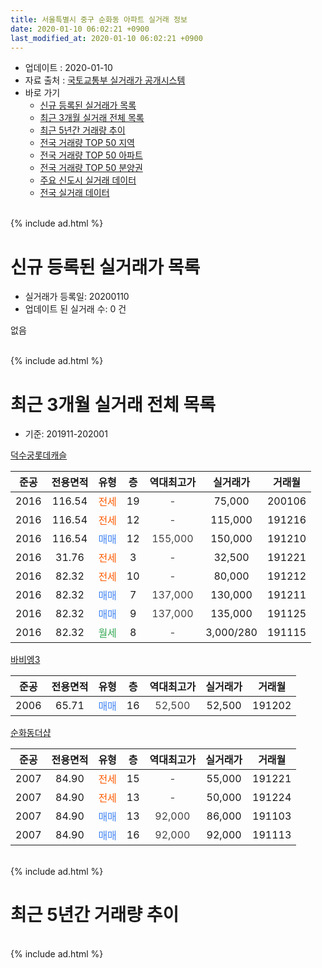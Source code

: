 ```yaml
---
title: 서울특별시 중구 순화동 아파트 실거래 정보
date: 2020-01-10 06:02:21 +0900
last_modified_at: 2020-01-10 06:02:21 +0900
---
```


* 업데이트 : 2020-01-10
* 자료 출처 : [국토교통부 실거래가 공개시스템](http://rt.molit.go.kr)
* 바로 가기
    * [신규 등록된 실거래가 목록](#신규-등록된-실거래가-목록)
    * [최근 3개월 실거래 전체 목록](#최근-3개월-실거래-전체-목록)
    * [최근 5년간 거래량 추이](#최근-5년간-거래량-추이)
    * [전국 거래량 TOP 50 지역](https://inasie.github.io/apt-trade-info/최근-3개월-전국에서-가장-거래가-많이-발생한-지역)
    * [전국 거래량 TOP 50 아파트](https://inasie.github.io/apt-trade-info/최근-3개월-전국에서-가장-거래가-많이-발생한-아파트)
    * [전국 거래량 TOP 50 분양권](https://inasie.github.io/apt-trade-info/최근-3개월-전국에서-가장-거래가-많이-발생한-분양권)
    * [주요 신도시 실거래 데이터](https://inasie.github.io/apt-trade-info/주요-신도시)
    * [전국 실거래 데이터](https://inasie.github.io/apt-trade-info/전국)
<br>
{% include ad.html %}
<br>

# 신규 등록된 실거래가 목록
* 실거래가 등록일: 20200110
* 업데이트 된 실거래 수: 0 건

없음

<br>
{% include ad.html %}
<br>

# 최근 3개월 실거래 전체 목록
* 기준: 201911-202001


[덕수궁롯데캐슬](https://search.naver.com/search.naver?query=%EC%84%9C%EC%9A%B8%ED%8A%B9%EB%B3%84%EC%8B%9C+%EC%A4%91%EA%B5%AC+%EC%88%9C%ED%99%94%EB%8F%99+%EB%8D%95%EC%88%98%EA%B6%81%EB%A1%AF%EB%8D%B0%EC%BA%90%EC%8A%AC)

|준공|전용면적|유형|층|역대최고가|실거래가|거래월|
|:---:|:---:|:---:|:---:|:---:|:---:|:---:|
|2016|116.54|<span style="color:#ff5a00">전세</span>|19|<span style="color:#444444">-</span>|75,000|200106|
|2016|116.54|<span style="color:#ff5a00">전세</span>|12|<span style="color:#444444">-</span>|115,000|191216|
|2016|116.54|<span style="color:#4285f3">매매</span>|12|<span style="color:#444444">155,000</span>|150,000|191210|
|2016|31.76|<span style="color:#ff5a00">전세</span>|3|<span style="color:#444444">-</span>|32,500|191221|
|2016|82.32|<span style="color:#ff5a00">전세</span>|10|<span style="color:#444444">-</span>|80,000|191212|
|2016|82.32|<span style="color:#4285f3">매매</span>|7|<span style="color:#444444">137,000</span>|130,000|191211|
|2016|82.32|<span style="color:#4285f3">매매</span>|9|<span style="color:#444444">137,000</span>|135,000|191125|
|2016|82.32|<span style="color:#34a853">월세</span>|8|<span style="color:#444444">-</span>|3,000/280|191115|

[바비엥3](https://search.naver.com/search.naver?query=%EC%84%9C%EC%9A%B8%ED%8A%B9%EB%B3%84%EC%8B%9C+%EC%A4%91%EA%B5%AC+%EC%88%9C%ED%99%94%EB%8F%99+%EB%B0%94%EB%B9%84%EC%97%A53)

|준공|전용면적|유형|층|역대최고가|실거래가|거래월|
|:---:|:---:|:---:|:---:|:---:|:---:|:---:|
|2006|65.71|<span style="color:#4285f3">매매</span>|16|<span style="color:#444444">52,500</span>|52,500|191202|

[순화동더샵](https://search.naver.com/search.naver?query=%EC%84%9C%EC%9A%B8%ED%8A%B9%EB%B3%84%EC%8B%9C+%EC%A4%91%EA%B5%AC+%EC%88%9C%ED%99%94%EB%8F%99+%EC%88%9C%ED%99%94%EB%8F%99%EB%8D%94%EC%83%B5)

|준공|전용면적|유형|층|역대최고가|실거래가|거래월|
|:---:|:---:|:---:|:---:|:---:|:---:|:---:|
|2007|84.90|<span style="color:#ff5a00">전세</span>|15|<span style="color:#444444">-</span>|55,000|191221|
|2007|84.90|<span style="color:#ff5a00">전세</span>|13|<span style="color:#444444">-</span>|50,000|191224|
|2007|84.90|<span style="color:#4285f3">매매</span>|13|<span style="color:#444444">92,000</span>|86,000|191103|
|2007|84.90|<span style="color:#4285f3">매매</span>|16|<span style="color:#444444">92,000</span>|92,000|191113|


<br>
{% include ad.html %}
<br>

# 최근 5년간 거래량 추이


<div style="width:100%;">
    <canvas id="deal_progress" height="200"></canvas>
</div>

<script>
new Chart(document.getElementById("deal_progress"), {
    type: 'line',
    data: {
        labels: ['201501','201502','201503','201504','201505','201506','201507','201508','201509','201510','201511','201512','201601','201602','201603','201604','201605','201606','201607','201608','201609','201610','201611','201612','201701','201702','201703','201704','201705','201706','201707','201708','201709','201710','201711','201712','201801','201802','201803','201804','201805','201806','201807','201808','201809','201810','201811','201812','201901','201902','201903','201904','201905','201906','201907','201908','201909','201910','201911','201912','202001'],
        datasets: [{
            label: '매매',
            pointRadius: 1,
            data: [2, 2, 2, 4, 2, 2, 3, 3, 1, 2, 6, 1, 1, 1, 1, 3, 2, 1, 1, 1, 3, 7, 3, 3, 0, 0, 1, 0, 0, 3, 3, 5, 2, 0, 0, 2, 4, 10, 5, 2, 1, 4, 5, 12, 6, 2, 0, 3, 0, 0, 0, 1, 2, 3, 4, 4, 0, 13, 3, 3, 0],
            borderColor: "rgba(255, 201, 14, 1)",
            backgroundColor: "rgba(255, 201, 14, 0.5)",
            fill: false,
            lineTension: 0
        },{
            label: '전월세',
            pointRadius: 1,
            data: [6, 1, 2, 3, 1, 2, 2, 2, 2, 0, 0, 0, 2, 4, 4, 0, 1, 1, 5, 5, 4, 16, 12, 6, 4, 7, 3, 6, 2, 4, 4, 2, 3, 3, 1, 4, 0, 4, 3, 2, 3, 11, 4, 11, 6, 2, 5, 4, 6, 5, 9, 3, 0, 4, 5, 10, 3, 5, 1, 5, 1],
            borderColor: "rgba(0, 141, 185, 1)",
            backgroundColor: "rgba(0, 141, 185, 0.5)",
            fill: false,
            lineTension: 0
        }
        ]
    },
    options: {
        responsive: true,
        title: {
            display: false
        },
        tooltips: {
            mode: 'index',
            intersect: false
        },
        hover: {
            mode: 'nearest',
            intersect: true
        },
        scales: {
            xAxes: [{
                display: true,
                scaleLabel: {
                    display: true,
                    labelString: '년/월'
                }
            }],
            yAxes: [{
                display: true,
                ticks: {
                    suggestedMin: 0,
                },
                scaleLabel: {
                    display: true,
                    labelString: '실거래 수'
                }
            }]
        }
    }
});

</script>


<br>
{% include ad.html %}
<br>

